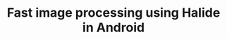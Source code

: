 ---
layout: post
title: Fast image processing using Halide in Android
categories: [android, camera2, YUV_420_888, Halide, YUV, Bitmap, optimisation, JNI]
description: "RenderScript turns out to be one of the best APIs for running
computationally-intensive code on the CPU or GPU (that too, without having to
make use of the NDK or GPU-specific APIs). We can use some existing
intrinsics or create our new kernels that describe the computation and the
framework takes care of scheduling & execution. In this code I have explained
how to use<code>ScriptIntrinsicYuvToRGB</code> intrinsic that is available in Android APIs
to convert an <code>android.media.Image</code> in <code>YUV_420_888</code> format
to <code>Bitmap</code>."
post-no: 33
toc: true
image: '../images/post21_image1.png'
wip: true
---